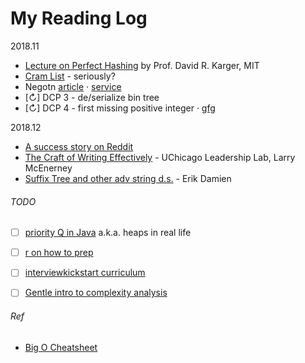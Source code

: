 My Reading Log
==============

2018.11
 - [Lecture on Perfect Hashing](https://www.youtube.com/watch?v=N0COwN14gt0&list=PLcwzLgwZyB41YgCGN1LFO-7wsg8Qh6-gp&index=2) by Prof. David R. Karger, MIT
 - [Cram List](https://jeremyaguilon.me/blog/ranking_interview_questions_by_cram_score) - seriously? 
 - Negotn [article](https://www.kalzumeus.com/2012/01/23/salary-negotiation/) · [service](https://fearlesssalarynegotiation.com/salary-negotiation-guide/)
- [↻] DCP 3 - de/serialize bin tree 
- [↻] DCP 4 - first missing positive integer · [gfg](https://www.geeksforgeeks.org/find-the-smallest-positive-number-missing-from-an-unsorted-array/)


2018.12
- [A success story on Reddit](https://www.reddit.com/r/cscareerquestions/comments/8235gs/got_my_dream_job_offer_thanks_to_this_sub_tips/)
- [The Craft of Writing Effectively](https://www.youtube.com/watch?v=vtIzMaLkCaM&t=3615s) - UChicago Leadership Lab, Larry McEnerney
- [Suffix Tree and other adv string d.s.](https://www.youtube.com/watch?v=F3nbY3hIDLQ&t=3328s) - Erik Damien

###### TODO
- [ ] [priority Q in Java](https://algs4.cs.princeton.edu/24pq/) a.k.a. heaps in real life
- [ ] [r on how to prep](https://www.reddit.com/r/cscareerquestions/comments/1jov24/heres_how_to_prepare_for_tech_interviews/)
- [ ] [interviewkickstart curriculum](https://www.interviewkickstart.com/curriculum)
- [ ] [Gentle intro to complexity analysis](http://discrete.gr/complexity/)


###### Ref
- [Big O Cheatsheet](http://bigocheatsheet.com/)
